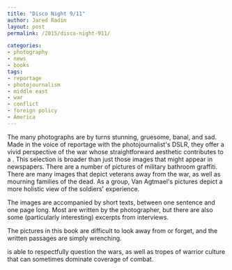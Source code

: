 ```yaml
---
title: "Disco Night 9/11"
author: Jared Radin
layout: post
permalink: /2015/disco-night-911/

categories:
- photography
- news
- books
tags:
- reportage
- photojournalism
- middle east
- war
- conflict
- foreign policy
- America
---
```



The many photographs are by turns stunning, gruesome, banal, and sad. Made in the voice of reportage with the photojournalist's DSLR, they offer a vivid perspective of the war whose straightforward aesthetic contributes to a . This selection is broader than just those images that might appear in newspapers. There are a number of pictures of military bathroom graffiti. There are many images that depict veterans away from the war, as well as mourning families of the dead. As a group, Van Agtmael's pictures depict a more holistic view of the soldiers' experience.

The images are accompanied by short texts, between one sentence and one page long. Most are written by the photographer, but there are also some (particularly interesting) excerpts from interviews.

The pictures in this book are difficult to look away from or forget, and the written passages are simply wrenching.

is able to respectfully question the wars, as well as tropes of warrior culture that can sometimes dominate coverage of combat.
